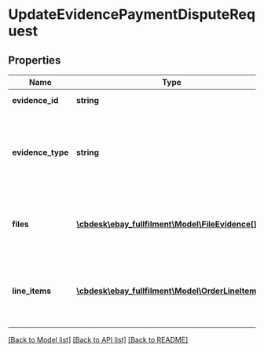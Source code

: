 # UpdateEvidencePaymentDisputeRequest

## Properties
Name | Type | Description | Notes
------------ | ------------- | ------------- | -------------
**evidence_id** | **string** | The unique identifier of the evidence set that is being updated with new evidence files. | [optional] 
**evidence_type** | **string** | This field is used to indicate the type of evidence being provided through one or more evidence files. All evidence files (if more than one) should be associated with the evidence type passed in this field. See the &lt;strong&gt;EvidenceTypeEnum&lt;/strong&gt; type for the supported evidence types. For implementation help, refer to &lt;a href&#x3D;&#x27;https://developer.ebay.com/api-docs/sell/fulfillment/types/api:EvidenceTypeEnum&#x27;&gt;eBay API documentation&lt;/a&gt; | [optional] 
**files** | [**\cbdesk\ebay_fullfilment\Model\FileEvidence[]**](FileEvidence.md) | This array is used to specify one or more evidence files that will be added to the evidence set associated with a payment dispute. At least one evidence file must be specified in the &lt;strong&gt;files&lt;/strong&gt; array.&lt;br&gt;&lt;br&gt; The unique identifier of an evidence file is returned in the response payload of the &lt;strong&gt;uploadEvidence&lt;/strong&gt; method. | [optional] 
**line_items** | [**\cbdesk\ebay_fullfilment\Model\OrderLineItems[]**](OrderLineItems.md) | This required array identifies the order line item(s) for which the evidence file(s) will be applicable. Both the &lt;strong&gt;itemId&lt;/strong&gt; and &lt;strong&gt;lineItemID&lt;/strong&gt; fields are needed to identify each order line item, and both of these values are returned under the &lt;strong&gt;evidenceRequests.lineItems&lt;/strong&gt; array in the &lt;strong&gt;getPaymentDispute&lt;/strong&gt; response. | [optional] 

[[Back to Model list]](../../README.md#documentation-for-models) [[Back to API list]](../../README.md#documentation-for-api-endpoints) [[Back to README]](../../README.md)

